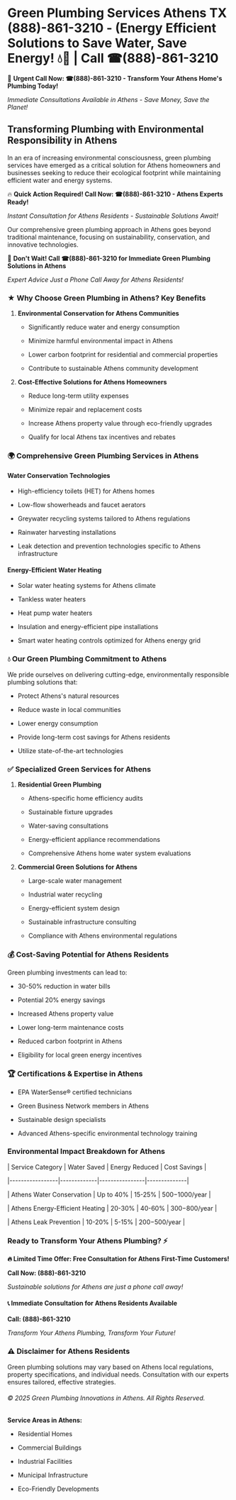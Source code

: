 # Green Plumbing Services Athens TX (888)-861-3210 - (Energy Efficient Solutions to Save Water, Save Energy! 💧🌿 | Call ☎(888)-861-3210

🚨 **Urgent Call Now: ☎(888)-861-3210 - Transform Your Athens Home's Plumbing Today!**
*Immediate Consultations Available in Athens - Save Money, Save the Planet!*

## Transforming Plumbing with Environmental Responsibility in Athens

In an era of increasing environmental consciousness, green plumbing services have emerged as a critical solution for Athens homeowners and businesses seeking to reduce their ecological footprint while maintaining efficient water and energy systems. 

🔥 **Quick Action Required! Call Now: ☎(888)-861-3210 - Athens Experts Ready!**
*Instant Consultation for Athens Residents - Sustainable Solutions Await!*

Our comprehensive green plumbing approach in Athens goes beyond traditional maintenance, focusing on sustainability, conservation, and innovative technologies.

🚨 **Don't Wait! Call ☎(888)-861-3210 for Immediate Green Plumbing Solutions in Athens**
*Expert Advice Just a Phone Call Away for Athens Residents!*

### ★ Why Choose Green Plumbing in Athens? Key Benefits

1. **Environmental Conservation for Athens Communities** 
   - Significantly reduce water and energy consumption
   - Minimize harmful environmental impact in Athens
   - Lower carbon footprint for residential and commercial properties
   - Contribute to sustainable Athens community development

2. **Cost-Effective Solutions for Athens Homeowners** 
   - Reduce long-term utility expenses
   - Minimize repair and replacement costs
   - Increase Athens property value through eco-friendly upgrades
   - Qualify for local Athens tax incentives and rebates

### 🌍 Comprehensive Green Plumbing Services in Athens

#### Water Conservation Technologies
- High-efficiency toilets (HET) for Athens homes
- Low-flow showerheads and faucet aerators
- Greywater recycling systems tailored to Athens regulations
- Rainwater harvesting installations
- Leak detection and prevention technologies specific to Athens infrastructure

#### Energy-Efficient Water Heating
- Solar water heating systems for Athens climate
- Tankless water heaters
- Heat pump water heaters
- Insulation and energy-efficient pipe installations
- Smart water heating controls optimized for Athens energy grid

### 💧 Our Green Plumbing Commitment to Athens

We pride ourselves on delivering cutting-edge, environmentally responsible plumbing solutions that:
- Protect Athens's natural resources
- Reduce waste in local communities
- Lower energy consumption
- Provide long-term cost savings for Athens residents
- Utilize state-of-the-art technologies

### ✅ Specialized Green Services for Athens

1. **Residential Green Plumbing**
   - Athens-specific home efficiency audits
   - Sustainable fixture upgrades
   - Water-saving consultations
   - Energy-efficient appliance recommendations
   - Comprehensive Athens home water system evaluations

2. **Commercial Green Solutions for Athens**
   - Large-scale water management
   - Industrial water recycling
   - Energy-efficient system design
   - Sustainable infrastructure consulting
   - Compliance with Athens environmental regulations

### 💰 Cost-Saving Potential for Athens Residents

Green plumbing investments can lead to:
- 30-50% reduction in water bills
- Potential 20% energy savings
- Increased Athens property value
- Lower long-term maintenance costs
- Reduced carbon footprint in Athens
- Eligibility for local green energy incentives

### 🏆 Certifications & Expertise in Athens

- EPA WaterSense® certified technicians
- Green Business Network members in Athens
- Sustainable design specialists
- Advanced Athens-specific environmental technology training

### Environmental Impact Breakdown for Athens

| Service Category | Water Saved | Energy Reduced | Cost Savings |
|-----------------|-------------|----------------|--------------|
| Athens Water Conservation | Up to 40% | 15-25% | $500-$1000/year |
| Athens Energy-Efficient Heating | 20-30% | 40-60% | $300-$800/year |
| Athens Leak Prevention | 10-20% | 5-15% | $200-$500/year |

### Ready to Transform Your Athens Plumbing? ⚡

**🔥 Limited Time Offer: Free Consultation for Athens First-Time Customers!**

**Call Now: (888)-861-3210**
*Sustainable solutions for Athens are just a phone call away!*

#### 📞 Immediate Consultation for Athens Residents Available

**Call: (888)-861-3210**
*Transform Your Athens Plumbing, Transform Your Future!*

### ⚠️ Disclaimer for Athens Residents

Green plumbing solutions may vary based on Athens local regulations, property specifications, and individual needs. Consultation with our experts ensures tailored, effective strategies.

###### © 2025 Green Plumbing Innovations in Athens. All Rights Reserved.

**Service Areas in Athens:** 
- Residential Homes
- Commercial Buildings
- Industrial Facilities
- Municipal Infrastructure
- Eco-Friendly Developments